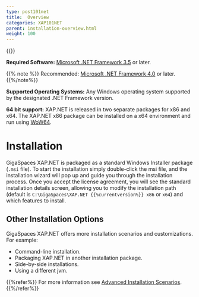 ```yaml
---
type: post101net
title:  Overview
categories: XAP101NET
parent: installation-overview.html
weight: 100
---
```


{{<wbr>}}

**Required Software:** [Microsoft .NET Framework 3.5](http://msdn.microsoft.com/en-us/library/w0x726c2(v=vs.90).aspx) or later.

{{% note %}}
Recommended: [Microsoft .NET Framework 4.0](http://msdn.microsoft.com/en-us/library/w0x726c2(v=vs.100).aspx) or later.
{{%/note%}}

**Supported Operating Systems:** Any Windows operating system supported by the designated .NET Framework version.

**64 bit support:** XAP.NET is released in two separate packages for x86 and x64. The XAP.NET x86 package can be installed on a x64 environment and run using [WoW64](http://msdn.microsoft.com/en-us/library/aa384249(VS.85).aspx).

#  Installation

GigaSpaces XAP.NET is packaged as a standard Windows Installer package (`.msi` file). To start the installation simply double-click the msi file, and the installation wizard will pop up and guide you through the installation process. Once you accept the license agreement, you will see the standard installation details screen, allowing you to modify the installation path (default is `C:\GigaSpaces\XAP.NET {{%currentversion%}} x86` or `x64`) and which features to install.

## Other Installation Options

GigaSpaces XAP.NET offers more installation scenarios and customizations. For example:

- Command-line installation.
- Packaging XAP.NET in another installation package.
- Side-by-side installations.
- Using a different jvm.

{{%refer%}}
For more information see [Advanced Installation Scenarios](./advanced-installation-scenarios.html).
{{%/refer%}}
